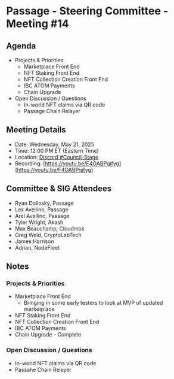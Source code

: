 # Passage - Steering Committee - Meeting #14

## Agenda
- Projects & Priorities
  - Marketplace Front End
  - NFT Staking Front End
  - NFT Collection Creation Front End
  - IBC ATOM Payments
  - Chain Upgrade
- Open Discussion / Questions
  - In-world NFT claims via QR code
  - Passage Chain Relayer

## Meeting Details
- Date: Wednesday, May 21, 2025
- Time: 12:00 PM ET (Eastern Time)
- Location: [Discord #Council-Stage](https://discord.gg/passage)
- Recording: [https://youtu.be/F4OABPqifyg](https://youtu.be/F4OABPqifyg)

## Committee & SIG Attendees
- Ryan Dolinsky, Passage
- Lex Avellino, Passage
- Arel Avellino, Passage
- Tyler Wright, Akash
- Max Beauchamp, Cloudmos
- Greg Weld, CryptoLabTech
- James Harrison
- Adrian, NodeFleet

##  Notes
### Projects & Priorities
- Marketplace Front End
  - Bringing in some early testers to look at MVP of updated marketplace
- NFT Staking Front End
- NFT Collection Creation Front End
- IBC ATOM Payments
- Chain Upgrade - Complete

### Open Discussion / Questions
- In-world NFT claims via QR code
- Passahe Chain Relayer
